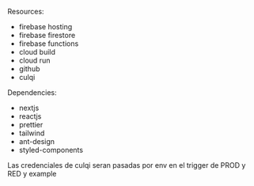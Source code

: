 
Resources:

- firebase hosting
- firebase firestore
- firebase functions
- cloud build
- cloud run
- github
- culqi


Dependencies:
- nextjs
- reactjs
- prettier
- tailwind
- ant-design
- styled-components

Las credenciales de culqi seran pasadas por env en el trigger de PROD y RED y example
